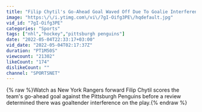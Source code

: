 ```yaml
---
title: "Filip Chytil's Go-Ahead Goal Waved Off Due To Goalie Interference"
image: "https:\/\/i.ytimg.com\/vi\/7gI-Oifg3PE\/hqdefault.jpg"
vid_id: "7gI-Oifg3PE"
categories: "Sports"
tags: ["nhl","hockey","pittsburgh penguins"]
date: "2022-05-04T22:33:17+03:00"
vid_date: "2022-05-04T02:17:37Z"
duration: "PT1M50S"
viewcount: "21302"
likeCount: "174"
dislikeCount: ""
channel: "SPORTSNET"
---
```

{% raw %}Watch as New York Rangers forward Filip Chytil scores the team's go-ahead goal against the Pittsburgh Penguins before a review determined there was goaltender interference on the play.{% endraw %}
